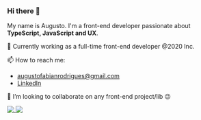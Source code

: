 ### Hi there 👋

My name is Augusto. I'm a front-end developer passionate about **TypeScript, JavaScript and UX**.

🏢 Currently working as a full-time front-end developer @2020 Inc.

📫 How to reach me:
  - augustofabianrodrigues@gmail.com
  - [LinkedIn](https://www.linkedin.com/in/augusto-fabian-rodrigues)

👯 I’m looking to collaborate on any front-end project/lib 😉

<a href="https://github.com/augustofabianrodrigues">
  <img align="top" src="https://github-readme-stats.vercel.app/api?username=augustofabianrodrigues&show_icons=true&theme=synthwave" />
</a>
<a href="https://github.com/augustofabianrodrigues">
  <img align="top" src="https://github-readme-stats.vercel.app/api/top-langs/?username=augustofabianrodrigues&theme=synthwave" />
</a>
